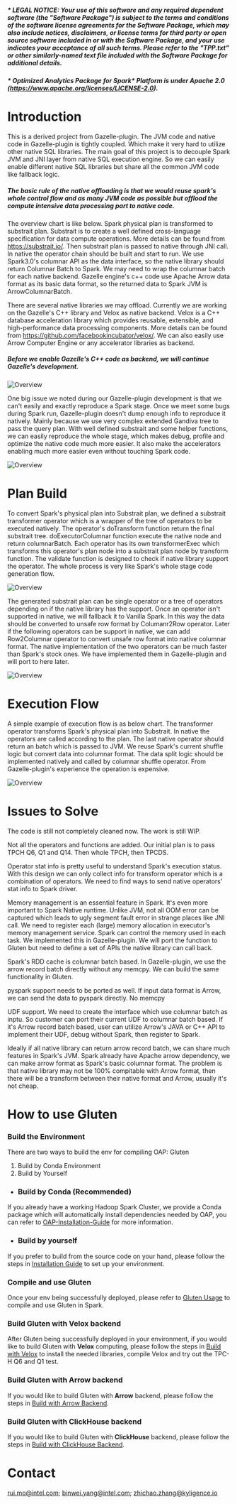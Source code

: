 ##### \* LEGAL NOTICE: Your use of this software and any required dependent software (the "Software Package") is subject to the terms and conditions of the software license agreements for the Software Package, which may also include notices, disclaimers, or license terms for third party or open source software included in or with the Software Package, and your use indicates your acceptance of all such terms. Please refer to the "TPP.txt" or other similarly-named text file included with the Software Package for additional details.

##### \* Optimized Analytics Package for Spark* Platform is under Apache 2.0 (https://www.apache.org/licenses/LICENSE-2.0).

# Introduction

This is a derived project from Gazelle-plugin. The JVM code and native code in Gazelle-plugin is tightly coupled. Which make it very hard to utilize other native SQL libraries. The main goal of this project is to decouple Spark JVM and JNI layer from native SQL execution engine. So we can easily enable different native SQL libraries but share all the common JVM code like fallback logic. 
##### The basic rule of the native offloading is that we would reuse spark's whole control flow and as many JVM code as possible but offload the compute intensive data processing part to native code.

The overview chart is like below. Spark physical plan is transformed to substrait plan. Substrait is to create a well defined cross-language specification for data compute operations. More details can be found from https://substrait.io/. Then substrait plan is passed to native through JNI call. In native the operator chain should be built and start to run. We use Spark3.0's columnar API as the data interface, so the native library should return Columnar Batch to Spark. We may need to wrap the columnar batch for each native backend. Gazelle engine's c++ code use Apache Arrow data format as its basic data format, so the returned data to Spark JVM is ArrowColumnarBatch.

There are several native libraries we may offload. Currently we are working on the Gazelle's C++ library and Velox as native backend. Velox is a C++ database acceleration library which provides reusable, extensible, and high-performance data processing components. More details can be found from https://github.com/facebookincubator/velox/. We can also easily use Arrow Computer Engine or any accelerator libraries as backend.

##### Before we enable Gazelle's C++ code as backend, we will continue Gazelle's development.

![Overview](./docs/image/gluten.png)

One big issue we noted during our Gazelle-plugin development is that we can't easily and exactly reproduce a Spark stage. Once we meet some bugs during Spark run, Gazelle-plugin doesn't dump enough info to reproduce it natively. Mainly because we use very complex extended Gandiva tree to pass the query plan. With well defined substrait and some helper functions, we can easily reproduce the whole stage, which makes debug, profile and optimize the native code much more easier. It also make the accelerators enabling much more easier even without touching Spark code.

![Overview](./docs/image/reproduce_natively.png)

# Plan Build

To convert Spark's physical plan into Substrait plan, we defined a substrait transformer operator which is a wrapper of the tree of operators to be executed natively. The operator's doTransform function return the final substrait tree. doExecutorColumnar function execute the native node and return columnarBatch. Each operator has its own transformerExec which transforms this operator's plan node into a substrait plan node by transform function. The validate function is designed to check if native library support the operator. The whole process is very like Spark's whole stage code generation flow.

![Overview](./docs/image/operators.png)

The generated substrait plan can be single operator or a tree of operators depending on if the native library has the support. Once an operator isn't supported in native, we will fallback it to Vanilla Spark. In this way the data should be converted to unsafe row format by Columanr2Row operator. Later if the following operators can be support in native, we can add Row2Columnar operator to convert unsafe row format into native columnar format. The native implementation of the two operators can be much faster than Spark's stock ones. We have implemented them in Gazelle-plugin and will port to here later.

![Overview](./docs/image/overall_design.png)


# Execution Flow

A simple example of execution flow is as below chart. The transformer operator transforms Spark's physical plan into Substrait. In native the operators are called according to the plan. The last native operator should return an batch which is passed to JVM. We reuse Spark's current shuffle logic but convert data into columnar format. The data split logic should be implemented natively and called by columnar shuffle operator. From Gazelle-plugin's experience the operation is expensive. 

![Overview](./docs/image/flow.png)

# Issues to Solve

The code is still not completely cleaned now. The work is still WIP.

Not all the operators and functions are added. Our initial plan is to pass TPCH Q6, Q1 and Q14. Then whole TPCH, then TPCDS.

Operator stat info is pretty useful to understand Spark's execution status. With this design we can only collect info for transform operator which is a combination of operators. We need to find ways to send native operators' stat info to Spark driver.

Memory management is an essential feature in Spark. It's even more important to Spark Native runtime. Unlike JVM, not all OOM error can be captured which leads to ugly segment fault error in strange places like JNI call. We need to register each (large) memory allocation in executor's memory management service. Spark can control the memory used in each task. We implemented this in Gazelle-plugin. We will port the function to Gluten but need to define a set of APIs the native library can call back.

Spark's RDD cache is columnar batch based. In Gazelle-plugin, we use the arrow record batch directly without any memcpy. We can build the same functionality in Gluten.

pyspark support needs to be ported as well. If input data format is Arrow, we can send the data to pyspark directly. No memcpy

UDF support. We need to create the interface which use columnar batch as inptu. So customer can port their current UDF to columnar batch based. If it's Arrow record batch based, user can utilize Arrow's JAVA or C++ API to implement their UDF, debug without Spark, then register to Spark.

Ideally if all native library can return arrow record batch, we can share much features in Spark's JVM. Spark already have Apache arrow dependency, we can make arrow format as Spark's basic columnar format. The problem is that native library may not be 100% compitable with Arrow format, then there will be a transform between their native format and Arrow, usually it's not cheap.

# How to use Gluten

### Build the Environment

There are two ways to build the env for compiling OAP: Gluten
1. Build by Conda Environment
2. Build by Yourself

- ### Build by Conda (Recommended)

If you already have a working Hadoop Spark Cluster, we provide a Conda package which will automatically install dependencies needed by OAP, you can refer to [OAP-Installation-Guide](./docs/OAP-Installation-Guide.md) for more information.

- ### Build by yourself

If you prefer to build from the source code on your hand, please follow the steps in [Installation Guide](./docs/GlutenInstallation.md) to set up your environment.

### Compile and use Gluten

Once your env being successfully deployed, please refer to [Gluten Usage](./docs/GlutenUsage.md) to compile and use Gluten in Spark.

### Build Gluten with Velox backend

After Gluten being successfully deployed in your environment, if you would like to build Gluten with **Velox** computing, please follow the steps in [Build with Velox](./docs/Velox.md) to install the needed libraries, compile Velox and try out the TPC-H Q6 and Q1 test.

### Build Gluten with Arrow backend

If you would like to build Gluten with **Arrow** backend, please follow the steps in [Build with Arrow Backend](./docs/ArrowBackend.md).

### Build Gluten with ClickHouse backend

If you would like to build Gluten with **ClickHouse** backend, please follow the steps in [Build with ClickHouse Backend](./docs/ClickHouse.md).

# Contact

rui.mo@intel.com; binwei.yang@intel.com; zhichao.zhang@kyligence.io

